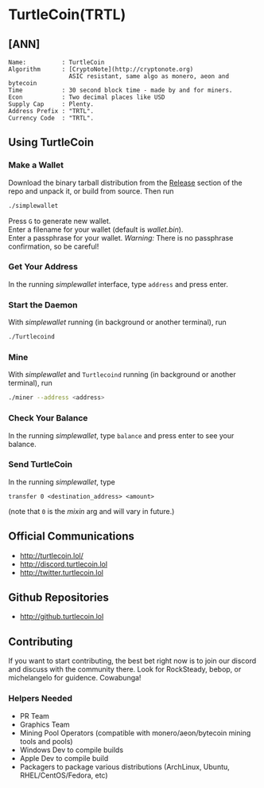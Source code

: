 # TurtleCoin(TRTL)

## [ANN]
```
Name:          : TurtleCoin  
Algorithm      : [CryptoNote](http://cryptonote.org)
                 ASIC resistant, same algo as monero, aeon and bytecoin  
Time           : 30 second block time - made by and for miners.  
Econ           : Two decimal places like USD  
Supply Cap     : Plenty.  
Address Prefix : "TRTL".   
Currency Code  : "TRTL".  
```

## Using TurtleCoin

### Make a Wallet
Download the binary tarball distribution from the [Release](https://github.com/turtlecoin/turtlecoin/releases) section of the repo and unpack it, or build from source. Then run

```bash
./simplewallet
```

Press `G` to generate new wallet.  
Enter a filename for your wallet (default is _wallet.bin_).  
Enter a passphrase for your wallet. *Warning:* There is no passphrase confirmation, so be careful!

### Get Your Address
In the running _simplewallet_ interface, type `address` and press enter.

### Start the Daemon
With _simplewallet_ running (in background or another terminal), run
```bash
./Turtlecoind
```

### Mine
With _simplewallet_ and `Turtlecoind` running (in background or another terminal), run

```bash
./miner --address <address>
```

### Check Your Balance
In the running _simplewallet_, type `balance` and press enter to see your balance.

### Send TurtleCoin
In the running _simplewallet_, type
```
transfer 0 <destination_address> <amount>
```
(note that `0` is the _mixin_ arg and will vary in future.)

## Official Communications
- http://turtlecoin.lol/
- http://discord.turtlecoin.lol
- http://twitter.turtlecoin.lol

## Github Repositories
- http://github.turtlecoin.lol

## Contributing
If you want to start contributing, the best bet right now is to join our discord and discuss with the community there. Look for RockSteady, bebop, or michelangelo for guidence. Cowabunga!

### Helpers Needed
- PR Team
- Graphics Team
- Mining Pool Operators (compatible with monero/aeon/bytecoin mining tools and pools)
- Windows Dev to compile builds
- Apple Dev to compile build
- Packagers to package various distributions (ArchLinux, Ubuntu, RHEL/CentOS/Fedora, etc)
